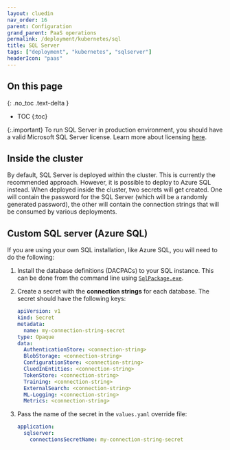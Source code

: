 ```yaml
---
layout: cluedin
nav_order: 16
parent: Configuration
grand_parent: PaaS operations
permalink: /deployment/kubernetes/sql
title: SQL Server
tags: ["deployment", "kubernetes", "sqlserver"]
headerIcon: "paas"
---
```

## On this page
{: .no_toc .text-delta }
- TOC
{:toc}

{:.important}
To run SQL Server in production environment, you should have a valid Microsoft SQL Server license. Learn more about licensing [here](https://www.microsoft.com/en-us/sql-server/sql-server-2022-pricing).

## Inside the cluster

By default, SQL Server is deployed within the cluster. This is currently the recommended approach. However, it is possible to deploy to Azure SQL instead. When deployed inside the cluster, two secrets will get created. One will contain the password for the SQL Server (which will be a randomly generated password), the other will contain the connection strings that will be consumed by various deployments.

## Custom SQL server (Azure SQL)

If you are using your own SQL installation, like Azure SQL, you will need to do the following:

1. Install the database definitions (DACPACs) to your SQL instance. This can be done from the command line using [`SqlPackage.exe`](https://docs.microsoft.com/en-us/sql/tools/sqlpackage?view=sql-server-2017#publish-parameters-properties-and-sqlcmd-variables). 

1. Create a secret with the **connection strings** for each database. The secret should have the following keys:
    ```yaml
    apiVersion: v1
    kind: Secret
    metadata:
      name: my-connection-string-secret
    type: Opaque
    data:
      AuthenticationStore: <connection-string>
      BlobStorage: <connection-string>
      ConfigurationStore: <connection-string>
      CluedInEntities: <connection-string>
      TokenStore: <connection-string>
      Training: <connection-string>
      ExternalSearch: <connection-string>
      ML-Logging: <connection-string>
      Metrics: <connection-string>
    ```

1. Pass the name of the secret in the `values.yaml` override file:
    ```yaml
    application:
      sqlserver:
        connectionsSecretName: my-connection-string-secret
    ```